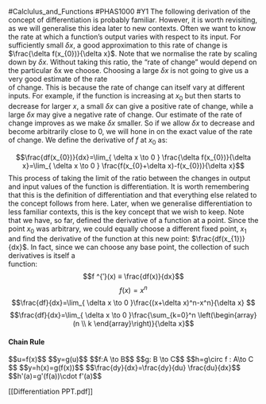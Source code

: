 #Calclulus_and_Functions #PHAS1000 #Y1 
The following derivation of the concept of differentiation is probably familiar. However, it is worth revisiting, as we will generalise this idea later to new contexts. Often we want to know the rate at which a function’s output varies with respect to its input. For sufficiently small $δx$, a good approximation to this rate of change is $\frac{\delta f(x_{0})}{\delta x}$. Note that we normalise the rate by scaling down by $δx$. Without taking this ratio, the “rate of change” would depend on the particular δx we choose. Choosing a large $δx$ is not going to give us a very good estimate of the rate  
of change. This is because the rate of change can itself vary at different inputs. For example, if the function is increasing at $x_{0}$ but then starts to decrease for larger $x$, a small $δx$ can give a positive rate of change, while a large $δx$ may give a negative rate of change. Our estimate of the rate of change improves as we make $δx$ smaller. So if we allow $δx$ to decrease and become arbitrarily close to 0, we will hone in on the exact value of the rate of change. We define the derivative of $f$ at $x_{0}$ as:

$$\frac{df(x_{0})}{dx}=\lim_{ \delta x \to 0 } \frac{\delta f(x_{0})}{\delta x}=\lim_{ \delta x \to 0 } \frac{f(x_{0}+\delta x)-f(x_{0})}{\delta x}$$
This process of taking the limit of the ratio between the changes in output and input values of the function is differentiation. It is worth remembering that this is the definition of differentiation and that everything else related to the concept follows from here. Later, when we generalise differentiation to less familiar contexts, this is the key concept that we wish to keep. Note that we have, so far, defined the derivative of a function at a point. Since the point $x_{0}$ was arbitrary, we could equally choose a different fixed point, $x_{1}$ and find the derivative of the function at this new point: $\frac{df(x_{1})}{dx}$. In fact, since we can choose any base point, the collection of such derivatives is itself a  
function: 
$$f ^{′}(x) ≡ \frac{df(x)}{dx}$$
$$f(x)=x^n$$
$$\frac{df}{dx}=\lim_{ \delta x \to 0 }\frac{(x+\delta x)^n-x^n}{\delta x} $$
$$\frac{df}{dx}=\lim_{ \delta x \to 0 }\frac{\sum_{k=0}^n \left(\begin{array} (n \\ k
\end{array}\right)}{\delta x}$$
<h4>Chain Rule</h4>
$$u=f(x)$$
$$y=g(u)$$
$$f:A \to B$$
$$g: B \to C$$
$$h=g\circ f : A\to C $$
$$y=h(x)=g(f(x))$$
$$\frac{dy}{dx}=\frac{dy}{du} \frac{du}{dx}$$
$$h'(a)=g'(f(a))\cdot f'(a)$$

[[Differentiation PPT.pdf]]

